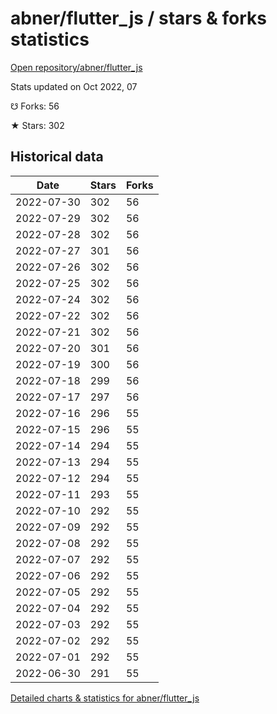 # abner/flutter_js / stars & forks statistics

[Open repository/abner/flutter_js](https://github.com/abner/flutter_js)

Stats updated on Oct 2022, 07

☋ Forks: 56

★ Stars: 302

## Historical data
| Date | Stars | Forks |
|------|-------|-------|
| 2022-07-30 | 302 | 56 | 
| 2022-07-29 | 302 | 56 | 
| 2022-07-28 | 302 | 56 | 
| 2022-07-27 | 301 | 56 | 
| 2022-07-26 | 302 | 56 | 
| 2022-07-25 | 302 | 56 | 
| 2022-07-24 | 302 | 56 | 
| 2022-07-22 | 302 | 56 | 
| 2022-07-21 | 302 | 56 | 
| 2022-07-20 | 301 | 56 | 
| 2022-07-19 | 300 | 56 | 
| 2022-07-18 | 299 | 56 | 
| 2022-07-17 | 297 | 56 | 
| 2022-07-16 | 296 | 55 | 
| 2022-07-15 | 296 | 55 | 
| 2022-07-14 | 294 | 55 | 
| 2022-07-13 | 294 | 55 | 
| 2022-07-12 | 294 | 55 | 
| 2022-07-11 | 293 | 55 | 
| 2022-07-10 | 292 | 55 | 
| 2022-07-09 | 292 | 55 | 
| 2022-07-08 | 292 | 55 | 
| 2022-07-07 | 292 | 55 | 
| 2022-07-06 | 292 | 55 | 
| 2022-07-05 | 292 | 55 | 
| 2022-07-04 | 292 | 55 | 
| 2022-07-03 | 292 | 55 | 
| 2022-07-02 | 292 | 55 | 
| 2022-07-01 | 292 | 55 | 
| 2022-06-30 | 291 | 55 | 


[Detailed charts & statistics for abner/flutter_js](https://reviewgithub.com/rep/abner/flutter_js)
